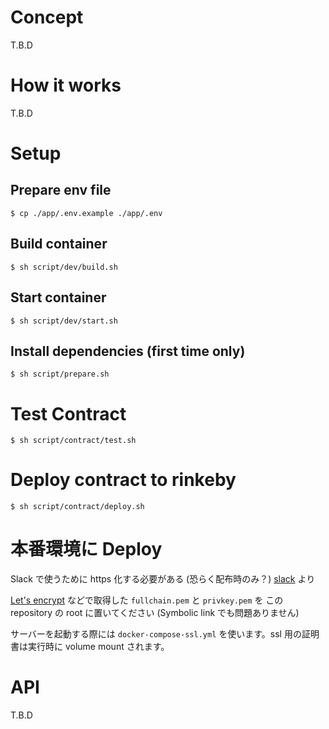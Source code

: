 # Concept

T.B.D

# How it works

T.B.D

# Setup

## Prepare env file

```
$ cp ./app/.env.example ./app/.env
```

## Build container

```
$ sh script/dev/build.sh
```

## Start container

```
$ sh script/dev/start.sh
```

## Install dependencies (first time only)

```
$ sh script/prepare.sh
```

# Test Contract

```
$ sh script/contract/test.sh
```

# Deploy contract to rinkeby

```
$ sh script/contract/deploy.sh
```

# 本番環境に Deploy

Slack で使うために https 化する必要がある (恐らく配布時のみ？) [slack](https://api.slack.com/slash-commands#ssl) より

[Let's encrypt](https://letsencrypt.org/) などで取得した `fullchain.pem` と `privkey.pem` を この repository の root に置いてください (Symbolic link でも問題ありません)

サーバーを起動する際には `docker-compose-ssl.yml` を使います。ssl 用の証明書は実行時に volume mount されます。

# API

T.B.D


